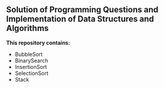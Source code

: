 ## Solution of Programming Questions and Implementation of Data Structures and Algorithms

**This repository contains:**
 - BubbleSort 
 - BinarySearch
 - InsertionSort
 - SelectionSort
 - Stack



